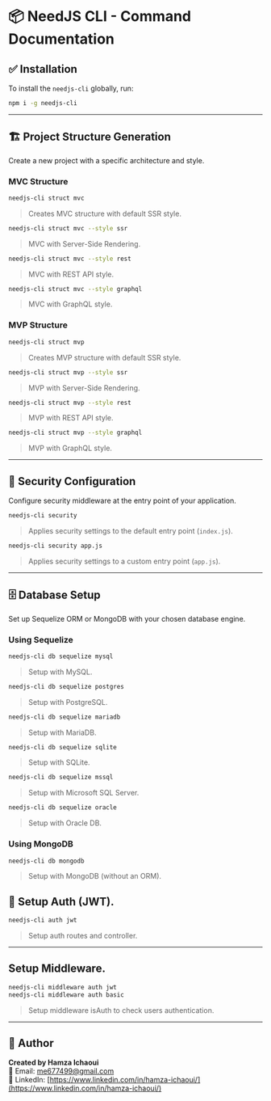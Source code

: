 # 📦 NeedJS CLI - Command Documentation

## ✅ Installation

To install the `needjs-cli` globally, run:

```bash
npm i -g needjs-cli
```

---

## 🏗️ Project Structure Generation

Create a new project with a specific architecture and style.

### MVC Structure

```bash
needjs-cli struct mvc
```
> Creates MVC structure with default SSR style.

```bash
needjs-cli struct mvc --style ssr
```
> MVC with Server-Side Rendering.

```bash
needjs-cli struct mvc --style rest
```
> MVC with REST API style.

```bash
needjs-cli struct mvc --style graphql
```
> MVC with GraphQL style.

### MVP Structure

```bash
needjs-cli struct mvp
```
> Creates MVP structure with default SSR style.

```bash
needjs-cli struct mvp --style ssr
```
> MVP with Server-Side Rendering.

```bash
needjs-cli struct mvp --style rest
```
> MVP with REST API style.

```bash
needjs-cli struct mvp --style graphql
```
> MVP with GraphQL style.

---

## 🔐 Security Configuration

Configure security middleware at the entry point of your application.

```bash
needjs-cli security
```
> Applies security settings to the default entry point (`index.js`).

```bash
needjs-cli security app.js
```
> Applies security settings to a custom entry point (`app.js`).

---

## 🗄️ Database Setup

Set up Sequelize ORM or MongoDB with your chosen database engine.

### Using Sequelize

```bash
needjs-cli db sequelize mysql
```
> Setup with MySQL.

```bash
needjs-cli db sequelize postgres
```
> Setup with PostgreSQL.

```bash
needjs-cli db sequelize mariadb
```
> Setup with MariaDB.

```bash
needjs-cli db sequelize sqlite
```
> Setup with SQLite.

```bash
needjs-cli db sequelize mssql
```
> Setup with Microsoft SQL Server.

```bash
needjs-cli db sequelize oracle
```
> Setup with Oracle DB.

### Using MongoDB

```bash
needjs-cli db mongodb
```
> Setup with MongoDB (without an ORM).

## 🔐 Setup Auth (JWT).

```bash
needjs-cli auth jwt
```
> Setup auth routes and controller.
---

## Setup Middleware.

```bash
needjs-cli middleware auth jwt
needjs-cli middleware auth basic
```
> Setup middleware isAuth to check users authentication. 
---

## 👤 Author

**Created by Hamza Ichaoui**  
📧 Email: [me677499@gmail.com](mailto:me677499@gmail.com)  
🔗 LinkedIn: [https://www.linkedin.com/in/hamza-ichaoui/](https://www.linkedin.com/in/hamza-ichaoui/)
